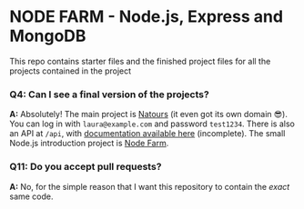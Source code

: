 # NODE FARM - Node.js, Express and MongoDB 

This repo contains starter files and the finished project files for all the projects contained in the project


### Q4: Can I see a final version of the projects?

**A:** Absolutely! The main project is [Natours](https://www.natours.dev/) (it even got its own domain 😎). You can log in with `laura@example.com` and password `test1234`. There is also an API at `/api`, with [documentation available here](https://documenter.getpostman.com/view/4237486/S1LwxnaE?version=latest) (incomplete). The small Node.js introduction project is [Node Farm](https://node-farm.herokuapp.com/).



### Q11: Do you accept pull requests?

**A:** No, for the simple reason that I want this repository to contain the _exact_ same code.
